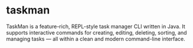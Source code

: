 # taskman
TaskMan is a feature-rich, REPL-style task manager CLI written in Java.   It supports interactive commands for creating, editing, deleting, sorting, and managing tasks — all within a clean and modern command-line interface.
